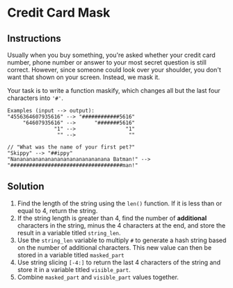 # Credit Card Mask

## Instructions

Usually when you buy something, you're asked whether your credit card number, phone number or answer to your most secret question is still correct. However, since someone could look over your shoulder, you don't want that shown on your screen. Instead, we mask it.

Your task is to write a function maskify, which changes all but the last four characters into `'#'`.

```
Examples (input --> output):
"4556364607935616" --> "############5616"
     "64607935616" -->      "#######5616"
               "1" -->                "1"
                "" -->                 ""

// "What was the name of your first pet?"
"Skippy" --> "##ippy"
"Nananananananananananananananana Batman!" --> "####################################man!"
```

## Solution

1. Find the length of the string using the `len()` function. If it is less than or equal to 4, return the string.
2. If the string length is greater than 4, find the number of **additional** characters in the string, minus the 4 characters at the end, and store the result in a variable titled `string_len`.
3. Use the `string_len` variable to multiply `#` to generate a hash string based on the number of additional characters. This new value can then be stored in a variable titled `masked_part`
4. Use string slicing `[-4:]` to return the last 4 characters of the string and store it in a variable titled `visible_part`.
5. Combine `masked_part` and `visible_part` values together.

